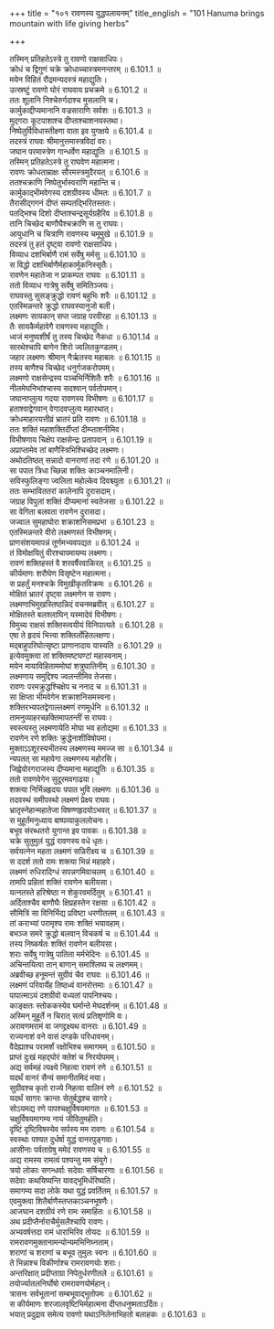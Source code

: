 +++
title = "१०१ रावणस्य युद्धपलायनम्"
title_english = "101 Hanuma brings mountain with life giving herbs"

+++

तस्मिन् प्रतिहतेऽस्त्रे तु रावणो राक्षसाधिपः।  
क्रोधं च द्विगुणं चक्रे क्रोधाच्चास्त्रमनन्तरम् ॥ 6.101.1 ॥   
मयेन विहितं रौद्रमन्यदस्त्रं महाद्युतिः।  
उत्स्रष्टुं रावणो घोरं राघवाय प्रचक्रमे ॥ 6.101.2 ॥   
ततः शूलानि निश्चेरुर्गदाश्च मुसलानि च।  
कार्मुकाद्दीप्यमानानि वज्रसाराणि सर्वशः ॥ 6.101.3 ॥   
मुद्गराः कूटपाशाश्च दीप्ताश्चाशनयस्तथा।  
निष्पेतुर्विविधास्तीक्ष्णा वाता इव युगक्षये ॥ 6.101.4 ॥   
तदस्त्रं राघवः श्रीमानुत्तमास्त्रविदां वरः।  
जघान परमास्त्रेण गान्धर्वेण महाद्युतिः ॥ 6.101.5 ॥   
तस्मिन् प्रतिहतेऽस्त्रे तु राघवेण महात्मना।  
रावणः क्रोधताम्राक्षः सौरमस्त्रमुदैरयत् ॥ 6.101.6 ॥   
ततश्चक्राणि निष्पेतुर्भास्वराणि महान्ति च।  
कार्मुकाद्भीमवेगस्य दशग्रीवस्य धीमतः ॥ 6.101.7 ॥   
तैरासीद्गगनं दीप्तं सम्पतद्भिरितस्ततः।  
पतद्भिश्च दिशो दीप्ताश्चन्द्रसूर्यग्रहैरिव ॥ 6.101.8 ॥   
तानि चिच्छेद बाणौघैश्चक्राणि स तु राघवः।  
आयुधानि च चित्राणि रावणस्य चमूमुखे ॥ 6.101.9 ॥   
तदस्त्रं तु हतं दृष्ट्वा रावणो राक्षसाधिपः।  
विव्याध दशभिर्बाणै रामं सर्वेषु मर्मसु ॥ 6.101.10 ॥   
स विद्धो दशभिर्बाणैर्महाकार्मुकनिस्सृतैः।  
रावणेन महातेजा न प्राकम्पत राघवः ॥ 6.101.11 ॥   
ततो विव्याध गात्रेषु सर्वेषु समितिञ्जयः।  
राघवस्तु सुसङ्क्रुद्धो रावणं बहुभिः शरैः ॥ 6.101.12 ॥   
एतस्मिन्नन्तरे क्रुद्धो राघवस्यानुजो बली।  
लक्ष्मणः सायकान् सप्त जग्राह परवीरहा ॥ 6.101.13 ॥   
तैः सायकैर्महावेगै रावणस्य महाद्युतिः।  
ध्वजं मनुष्यशीर्षं तु तस्य चिच्छेद नैकधा ॥ 6.101.14 ॥   
सारथेश्चापि बाणेन शिरो ज्वलितकुण्डलम्।  
जहार लक्ष्मणः श्रीमान् नैर्ऋतस्य महाबलः ॥ 6.101.15 ॥   
तस्य बाणैश्च चिच्छेद धनुर्गजकरोपमम्।  
लक्ष्मणो राक्षसेन्द्रस्य पञ्चभिर्निशितैः शरैः ॥ 6.101.16 ॥   
नीलमेघनिभांश्चास्य सदश्वान् पर्वतोपमान्।  
जघानाप्लुत्य गदया रावणस्य विभीषणः ॥ 6.101.17 ॥   
हताश्वाद्वेगवान् वेगादवप्लुत्य महारथात्।  
क्रोधमाहारयत्तीव्रं भ्रातरं प्रति रावणः ॥ 6.101.18 ॥   
ततः शक्तिं महाशक्तिर्दीप्तां दीम्प्ताशनीमिव।  
विभीषणाय चिक्षेप राक्षसेन्द्रः प्रतापवान् ॥ 6.101.19 ॥   
अप्राप्तामेव तां बाणैस्त्रिभिश्चिच्छेद लक्ष्मणः।  
अथोदतिष्ठत् सन्नादो वानराणां तदा रणे ॥ 6.101.20 ॥   
सा पपात त्रिधा च्छिन्ना शक्तिः काञ्चनमालिनी।  
सविस्फुलिङ्गा ज्वलिता महोल्केव दिवश्च्युता ॥ 6.101.21 ॥   
ततः सम्भाविततरां कालेनापि दुरासदाम्।  
जग्राह विपुलां शक्तिं दीप्यमानां स्वतेजसा ॥ 6.101.22 ॥   
सा वेगिता बलवता रावणेन दुरासदा।  
जज्वाल सुमहाघोरा शक्राशनिसमप्रभा ॥ 6.101.23 ॥   
एतस्मिन्नन्तरे वीरो लक्ष्मणस्तं विभीषणम्।  
प्राणसंशयमापन्नं तूर्णमभ्यवपद्यत ॥ 6.101.24 ॥   
तं विमोक्षयितुं वीरश्चापमायम्य लक्ष्मणः।  
रावणं शक्तिहस्तं वै शरवर्षैरवाकिरत् ॥ 6.101.25 ॥   
कीर्यमाणः शरौघेण विसृष्टेन महात्मना।  
स प्रहर्तुं मनश्चक्रे विमुखीकृतविक्रमः ॥ 6.101.26 ॥   
मोक्षितं भ्रातरं दृष्ट्वा लक्ष्मणेन स रावणः।  
लक्ष्मणाभिमुखस्तिष्ठन्निदं वचनमब्रवीत् ॥ 6.101.27 ॥   
मोक्षितस्ते बलश्लाघिन् यस्मादेवं विभीषणः।  
विमुच्य राक्षसं शक्तिस्त्वयीयं विनिपात्यते ॥ 6.101.28 ॥   
एषा ते हृदयं भित्त्वा शक्तिर्लोहितलक्षणा।  
मद्बाहुपरिघोत्सृष्टा प्राणानादाय यास्यति ॥ 6.101.29 ॥   
इत्येवमुक्त्वा तां शक्तिमष्टघण्टां महास्वनाम्।  
मयेन मायाविहिताममोघां शत्रुघातिनीम् ॥ 6.101.30 ॥   
लक्ष्मणाय समुद्दिश्य ज्वलन्तीमिव तेजसा।  
रावणः परमक्रुद्धश्चिक्षेप च ननाद च ॥ 6.101.31 ॥   
सा क्षिप्ता भीमवेगेन शक्राशनिसमस्वना।  
शक्तिरभ्यपतद्वेगाल्लक्ष्मणं रणमूर्धनि ॥ 6.101.32 ॥   
तामनुव्याहरच्छक्तिमापतन्तीं स राघवः।  
स्वस्त्यस्तु लक्ष्मणायेति मोघा भव हतोद्यमा ॥ 6.101.33 ॥   
रावणेन रणे शक्तिः क्रुद्धेनाशीविषोपमा।  
मुक्ताऽऽशूरस्यभीतस्य लक्ष्मणस्य ममज्ज सा ॥ 6.101.34 ॥   
न्यपतत् सा महावेगा लक्ष्मणस्य महोरसि।  
जिह्वेवोरगराजस्य दीप्यमाना महाद्युतिः ॥ 6.101.35 ॥   
ततो रावणवेगेन सुदूरमवगाढया।  
शक्त्या निर्भिन्नहृदयः पपात भुवि लक्ष्मणः ॥ 6.101.36 ॥   
तदवस्थं समीपस्थो लक्ष्मणं प्रेक्ष्य राघवः।  
भ्रातृस्नेहान्महातेजा विषण्णहृदयोऽभवत् ॥ 6.101.37 ॥   
स मुहूर्तमनुध्याय बाष्पव्याकुललोचनः।  
बभूव संरब्धतरो युगान्त इव पावकः ॥ 6.101.38 ॥   
चक्रे सुतुमुलं युद्धं रावणस्य वधे धृतः।  
सर्वयत्नेन महता लक्ष्मणं सन्निरीक्ष्य च ॥ 6.101.39 ॥   
स ददर्श ततो रामः शक्त्या भिन्नं महाहवे।  
लक्ष्मणं रुधिरादिग्धं सपन्नगमिवाचलम् ॥ 6.101.40 ॥   
तामपि प्रहितां शक्तिं रावणेन बलीयसा।  
यत्नतस्ते हरिश्रेष्ठा न शेकुरवमर्दितुम् ॥ 6.101.41 ॥   
अर्दिताश्चैव बाणौघैः क्षिप्रहस्तेन रक्षसा ॥ 6.101.42 ॥   
सौमित्रिं सा विनिर्भिद्य प्रविष्टा धरणीतलम् ॥ 6.101.43 ॥   
तां कराभ्यां परामृश्य रामः शक्तिं भयावहाम्।  
बभञ्ज समरे क्रुद्धो बलवान् विचकर्ष च ॥ 6.101.44 ॥   
तस्य निष्कर्षतः शक्तिं रावणेन बलीयसा।  
शराः सर्वेषु गात्रेषु पातिता मर्मभेदिनः ॥ 6.101.45 ॥   
अचिन्तयित्वा तान् बाणान् समाश्लिष्य च लक्ष्णमम्।  
अब्रवीच्छ हनूमन्तं सुग्रीवं चैव राघवः ॥ 6.101.46 ॥   
लक्ष्मणं परिवार्येह तिष्ठध्वं वानरोत्तमाः ॥ 6.101.47 ॥   
पापात्माऽयं दशग्रीवो वध्यतां पापनिश्चयः।  
काङ्क्षतः स्तोककस्येव घर्मान्ते मेघदर्शनम् ॥ 6.101.48 ॥   
अस्मिन् मुहूर्ते न चिरात् सत्यं प्रतिशृणोमि वः।  
अरावणमरामं वा जगद्द्रक्ष्यथ वानराः ॥ 6.101.49 ॥   
राज्यनाशं वने वासं दण्डके परिधावनम्।  
वैदेह्याश्च परामर्शं रक्षोभिश्च समागमम् ॥ 6.101.50 ॥   
प्राप्तं दुःखं महद्घोरं क्लेशं च निरयोपमम्।  
अद्य सर्वमहं त्यक्ष्ये निहत्वा रावणं रणे ॥ 6.101.51 ॥   
यदर्थं वानरं सैन्यं समानीतमिदं मया।  
सुग्रीवश्च कृतो राज्ये निहत्वा वालिनं रणे ॥ 6.101.52 ॥   
यदर्थं सागरः क्रान्तः सेतुर्बद्धश्च सागरे।  
सोऽयमद्य रणे पापश्चक्षुर्विषयमागतः ॥ 6.101.53 ॥   
चक्षुर्विषयमागम्य नायं जीवितुमर्हति।  
दृष्टिं दृष्टिविषस्येव सर्पस्य मम रावणः ॥ 6.101.54 ॥   
स्वस्थाः पश्यत दुर्धर्षा युद्धं वानरपुङ्गवाः।  
आसीनाः पर्वताग्रेषु ममेदं रावणस्य च ॥ 6.101.55 ॥   
अद्य रामस्य रामत्वं पश्यन्तु मम संयुगे।  
त्रयो लोकाः सगन्धर्वाः सदेवाः सर्षिचारणाः ॥ 6.101.56 ॥   
सदेवाः कथयिष्यन्ति यावद्भूमिर्धरिष्यति।  
समागम्य सदा लोके यथा युद्धं प्रवर्तितम् ॥ 6.101.57 ॥   
एवमुक्त्वा शितैर्बाणैस्तप्तकाञ्चनभूषणैः।  
आजघान दशग्रीवं रणे रामः समाहितः ॥ 6.101.58 ॥   
अथ प्रदीप्तैर्नाराचैर्मुसलैश्चापि रावणः।  
अभ्यवर्षत्तदा रामं धाराभिरिव तोयदः ॥ 6.101.59 ॥   
रामरावणमुक्तानामन्योन्यमभिनिघ्नताम्।  
शराणां च शराणां च बभूव तुमुलः स्वनः ॥ 6.101.60 ॥   
ते भिन्नाश्च विकीर्णाश्च रामरावणयोः शराः।  
अन्तरिक्षात् प्रदीप्ताग्रा निपेतुर्धरणीतले ॥ 6.101.61 ॥   
तयोर्ज्यातलनिर्घोषो रामरावणयोर्महान्।  
त्रासनः सर्वभूतानां सम्बभूवाद्भुतोपमः ॥ 6.101.62 ॥   
स कीर्यमाणः शरजालवृष्टिभिर्महात्मना दीप्तधनुष्मताऽर्दितः।  
भयात् प्रदुद्राव समेत्य रावणो यथाऽनिलेनाभिहतो बलाहकः ॥ 6.101.63 ॥   
